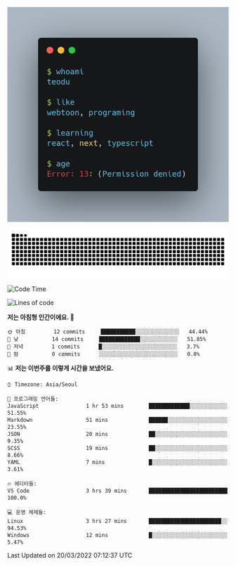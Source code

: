 [![terminal](https://github.com/teodu1597/teodu1597/blob/main/carbon.png)](https://github.com/teodu1597)

[![Snake](https://raw.githubusercontent.com/teodu1597/teodu1597/output/github-contribution-grid-snake.svg)](https://github.com/teodu1597)

<!--START_SECTION:waka-->
![Code Time](http://img.shields.io/badge/Code%20Time-3%20hrs%2040%20mins-blue)

![Lines of code](https://img.shields.io/badge/%EC%A0%80%EB%8A%94%20%EC%97%AC%ED%83%9C%EA%B9%8C%EC%A7%80%20-12%20%EC%A4%84%EC%9D%98%20%EC%BD%94%EB%93%9C%EB%A5%BC%20%EC%9E%91%EC%84%B1%ED%96%88%EC%96%B4%EC%9A%94.-blue)

**저는 아침형 인간이에요. 🐤** 

```text
🌞 아침         12 commits     ███████████░░░░░░░░░░░░░░   44.44% 
🌆 낮　         14 commits     █████████████░░░░░░░░░░░░   51.85% 
🌃 저녁         1 commits      █░░░░░░░░░░░░░░░░░░░░░░░░   3.7% 
🌙 밤　         0 commits      ░░░░░░░░░░░░░░░░░░░░░░░░░   0.0%

```


📊 **저는 이번주를 이렇게 시간을 보냈어요.** 

```text
⌚︎ Timezone: Asia/Seoul

💬 프로그래밍 언어들: 
JavaScript               1 hr 53 mins        █████████████░░░░░░░░░░░░   51.55% 
Markdown                 51 mins             ██████░░░░░░░░░░░░░░░░░░░   23.55% 
JSON                     20 mins             ██░░░░░░░░░░░░░░░░░░░░░░░   9.35% 
SCSS                     19 mins             ██░░░░░░░░░░░░░░░░░░░░░░░   8.66% 
YAML                     7 mins              █░░░░░░░░░░░░░░░░░░░░░░░░   3.61%

🔥 에디터들: 
VS Code                  3 hrs 39 mins       █████████████████████████   100.0%

💻 운영 체제들: 
Linux                    3 hrs 27 mins       ███████████████████████░░   94.53% 
Windows                  12 mins             █░░░░░░░░░░░░░░░░░░░░░░░░   5.47%

```


 Last Updated on 20/03/2022 07:12:37 UTC
<!--END_SECTION:waka-->
